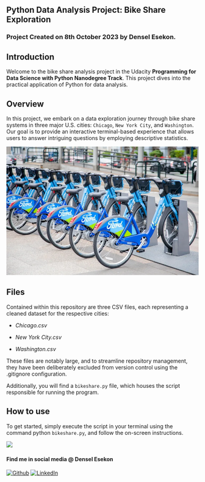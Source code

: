 ## Python Data Analysis Project: Bike Share Exploration
### Project Created on 8th October 2023 by Densel Esekon.

## Introduction
Welcome to the bike share analysis project in the Udacity **Programming for Data Science with Python Nanodegree Track**. This project dives into the practical application of Python for data analysis.

## Overview
In this project, we embark on a data exploration journey through bike share systems in three major U.S. cities: `Chicago`, `New York City`, and `Washington`. Our goal is to provide an interactive terminal-based experience that allows users to answer intriguing questions by employing descriptive statistics.


![](images/bikes-pic.jpg)


## Files
Contained within this repository are three CSV files, each representing a cleaned dataset for the respective cities:

* _Chicago.csv_

* _New York City.csv_

* _Washington.csv_

These files are notably large, and to streamline repository management, they have been deliberately excluded from version control using the .gitignore configuration. 

Additionally, you will find a `bikeshare.py` file, which houses the script responsible for running the program.

## How to use
To get started, simply execute the script in your terminal using the command python `bikeshare.py`, and follow the on-screen instructions.


![](images/how_to_use.gif)

#### Find me in social media @ Densel Esekon
[![Github](https://img.icons8.com/ios-filled/30/000000/github.png "Github")](https://github.com/esekon "Github")
[![LinkedIn](https://img.icons8.com/ios-glyphs/30/000000/linkedin.png "LinkedIn")](https://www.linkedin.com/in/denselesekon/ "LinkedIn")

 
